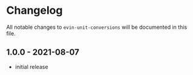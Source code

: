 # Changelog

All notable changes to `evin-unit-conversions` will be documented in this file.

## 1.0.0 - 2021-08-07

- initial release
